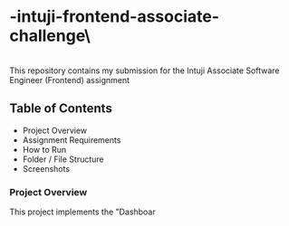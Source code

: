 # -intuji-frontend-associate-challenge\
\
This repository contains my submission for the Intuji Associate Software Engineer (Frontend) assignment

## 

## Table of Contents

- Project Overview
- Assignment Requirements
- How to Run
- Folder / File Structure
- Screenshots

### Project Overview

This project implements the "Dashboar